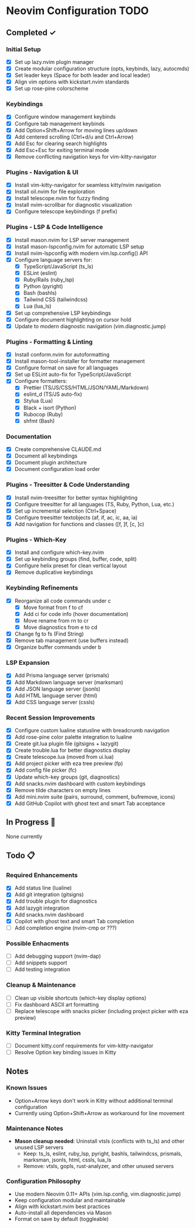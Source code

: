 # Neovim Configuration TODO

## Completed ✓

### Initial Setup

- [x] Set up lazy.nvim plugin manager
- [x] Create modular configuration structure (opts, keybinds, lazy, autocmds)
- [x] Set leader keys (Space for both leader and local leader)
- [x] Align vim options with kickstart.nvim standards
- [x] Set up rose-pine colorscheme

### Keybindings

- [x] Configure window management keybinds
- [x] Configure tab management keybinds
- [x] Add Option+Shift+Arrow for moving lines up/down
- [x] Add centered scrolling (Ctrl+d/u and Ctrl+Arrow)
- [x] Add Esc for clearing search highlights
- [x] Add Esc+Esc for exiting terminal mode
- [x] Remove conflicting navigation keys for vim-kitty-navigator

### Plugins - Navigation & UI

- [x] Install vim-kitty-navigator for seamless kitty/nvim navigation
- [x] Install oil.nvim for file exploration
- [x] Install telescope.nvim for fuzzy finding
- [x] Install nvim-scrollbar for diagnostic visualization
- [x] Configure telescope keybindings (<leader>f prefix)

### Plugins - LSP & Code Intelligence

- [x] Install mason.nvim for LSP server management
- [x] Install mason-lspconfig.nvim for automatic LSP setup
- [x] Install nvim-lspconfig with modern vim.lsp.config() API
- [x] Configure language servers for:
  - [x] TypeScript/JavaScript (ts_ls)
  - [x] ESLint (eslint)
  - [x] Ruby/Rails (ruby_lsp)
  - [x] Python (pyright)
  - [x] Bash (bashls)
  - [x] Tailwind CSS (tailwindcss)
  - [x] Lua (lua_ls)
- [x] Set up comprehensive LSP keybindings
- [x] Configure document highlighting on cursor hold
- [x] Update to modern diagnostic navigation (vim.diagnostic.jump)

### Plugins - Formatting & Linting

- [x] Install conform.nvim for autoformatting
- [x] Install mason-tool-installer for formatter management
- [x] Configure format on save for all languages
- [x] Set up ESLint auto-fix for TypeScript/JavaScript
- [x] Configure formatters:
  - [x] Prettier (TS/JS/CSS/HTML/JSON/YAML/Markdown)
  - [x] eslint_d (TS/JS auto-fix)
  - [x] Stylua (Lua)
  - [x] Black + isort (Python)
  - [x] Rubocop (Ruby)
  - [x] shfmt (Bash)

### Documentation

- [x] Create comprehensive CLAUDE.md
- [x] Document all keybindings
- [x] Document plugin architecture
- [x] Document configuration load order

### Plugins - Treesitter & Code Understanding

- [x] Install nvim-treesitter for better syntax highlighting
- [x] Configure treesitter for all languages (TS, Ruby, Python, Lua, etc.)
- [x] Set up incremental selection (Ctrl+Space)
- [x] Configure treesitter textobjects (af, if, ac, ic, aa, ia)
- [x] Add navigation for functions and classes ([f, ]f, [c, ]c)

### Plugins - Which-Key

- [x] Install and configure which-key.nvim
- [x] Set up keybinding groups (find, buffer, code, split)
- [x] Configure helix preset for clean vertical layout
- [x] Remove duplicative keybindings

### Keybinding Refinements

- [x] Reorganize all code commands under <leader>c
  - [x] Move format from <leader>f to <leader>cf
  - [x] Add <leader>ci for code info (hover documentation)
  - [x] Move rename from <leader>rn to <leader>cr
  - [x] Move diagnostics from <leader>e to <leader>cd
- [x] Change <leader>fg to <leader>fs (Find String)
- [x] Remove tab management (use buffers instead)
- [x] Organize buffer commands under <leader>b

### LSP Expansion

- [x] Add Prisma language server (prismals)
- [x] Add Markdown language server (marksman)
- [x] Add JSON language server (jsonls)
- [x] Add HTML language server (html)
- [x] Add CSS language server (cssls)

### Recent Session Improvements

- [x] Configure custom lualine statusline with breadcrumb navigation
- [x] Add rose-pine color palette integration to lualine
- [x] Create git.lua plugin file (gitsigns + lazygit)
- [x] Create trouble.lua for better diagnostics display
- [x] Create telescope.lua (moved from ui.lua)
- [x] Add project picker with eza tree preview (<leader>fp)
- [x] Add config file picker (<leader>fc)
- [x] Update which-key groups (git, diagnostics)
- [x] Add snacks.nvim dashboard with custom keybindings
- [x] Remove tilde characters on empty lines
- [x] Add mini.nvim suite (pairs, surround, comment, bufremove, icons)
- [x] Add GitHub Copilot with ghost text and smart Tab acceptance

## In Progress 🚧

None currently

## Todo 📋

### Required Enhancements

- [x] Add status line (lualine)
- [x] Add git integration (gitsigns)
- [x] Add trouble plugin for diagnostics
- [x] Add lazygit integration
- [x] Add snacks.nvim dashboard
- [x] Copilot with ghost text and smart Tab completion
- [ ] Add completion engine (nvim-cmp or ???)

### Possible Enhacments

- [ ] Add debugging support (nvim-dap)
- [ ] Add snippets support
- [ ] Add testing integration

### Cleanup & Maintenance

- [ ] Clean up visible shortcuts (which-key display options)
- [ ] Fix dashboard ASCII art formatting
- [ ] Replace telescope with snacks picker (including project picker with eza preview)

### Kitty Terminal Integration

- [ ] Document kitty.conf requirements for vim-kitty-navigator
- [ ] Resolve Option key binding issues in Kitty

## Notes

### Known Issues

- Option+Arrow keys don't work in Kitty without additional terminal configuration
- Currently using Option+Shift+Arrow as workaround for line movement

### Maintenance Notes

- **Mason cleanup needed**: Uninstall vtsls (conflicts with ts_ls) and other unused LSP servers
  - Keep: ts_ls, eslint, ruby_lsp, pyright, bashls, tailwindcss, prismals, marksman, jsonls, html, cssls, lua_ls
  - Remove: vtsls, gopls, rust-analyzer, and other unused servers

### Configuration Philosophy

- Use modern Neovim 0.11+ APIs (vim.lsp.config, vim.diagnostic.jump)
- Keep configuration modular and maintainable
- Align with kickstart.nvim best practices
- Auto-install all dependencies via Mason
- Format on save by default (toggleable)
